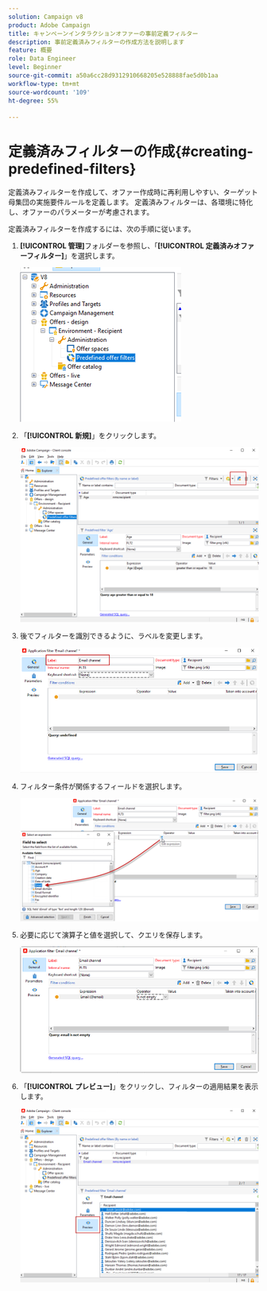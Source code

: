 ```yaml
---
solution: Campaign v8
product: Adobe Campaign
title: キャンペーンインタラクションオファーの事前定義フィルター
description: 事前定義済みフィルターの作成方法を説明します
feature: 概要
role: Data Engineer
level: Beginner
source-git-commit: a50a6cc28d9312910668205e528888fae5d0b1aa
workflow-type: tm+mt
source-wordcount: '109'
ht-degree: 55%

---
```


# 定義済みフィルターの作成{#creating-predefined-filters}

定義済みフィルターを作成して、オファー作成時に再利用しやすい、ターゲット母集団の実施要件ルールを定義します。 定義済みフィルターは、各環境に特化し、オファーのパラメーターが考慮されます。

定義済みフィルターを作成するには、次の手順に従います。

1. **[!UICONTROL 管理]**&#x200B;フォルダーを参照し、「**[!UICONTROL 定義済みオファーフィルター]**」を選択します。

   ![](assets/offer_filter_create_005.png)

1. 「**[!UICONTROL 新規]**」をクリックします。

   ![](assets/offer_filter_create_001.png)

1. 後でフィルターを識別できるように、ラベルを変更します。

   ![](assets/offer_filter_create_002.png)

1. フィルター条件が関係するフィールドを選択します。

   ![](assets/offer_filter_create_003.png)

1. 必要に応じて演算子と値を選択して、クエリを保存します。

   ![](assets/offer_filter_create_004.png)

1. 「**[!UICONTROL プレビュー]**」をクリックし、フィルターの適用結果を表示します。

   ![](assets/offer_filter_create_006.png)


